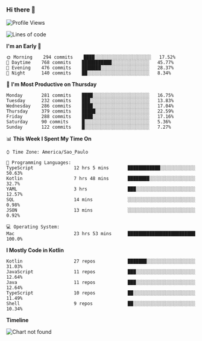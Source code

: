 ### Hi there 👋

<!--
**fernandonogueira/fernandonogueira** is a ✨ _special_ ✨ repository because its `README.md` (this file) appears on your GitHub profile.

Here are some ideas to get you started:

- 🔭 I’m currently working on ...
- 🌱 I’m currently learning ...
- 👯 I’m looking to collaborate on ...
- 🤔 I’m looking for help with ...
- 💬 Ask me about ...
- 📫 How to reach me: ...
- 😄 Pronouns: ...
- ⚡ Fun fact: ...
-->

<!--START_SECTION:waka-->
![Profile Views](http://img.shields.io/badge/Profile%20Views-0-blue)

![Lines of code](https://img.shields.io/badge/From%20Hello%20World%20I%27ve%20Written-591585%20lines%20of%20code-blue)

**I'm an Early 🐤** 

```text
🌞 Morning    294 commits    ████░░░░░░░░░░░░░░░░░░░░░   17.52% 
🌆 Daytime    768 commits    ███████████░░░░░░░░░░░░░░   45.77% 
🌃 Evening    476 commits    ███████░░░░░░░░░░░░░░░░░░   28.37% 
🌙 Night      140 commits    ██░░░░░░░░░░░░░░░░░░░░░░░   8.34%

```
📅 **I'm Most Productive on Thursday** 

```text
Monday       281 commits    ████░░░░░░░░░░░░░░░░░░░░░   16.75% 
Tuesday      232 commits    ███░░░░░░░░░░░░░░░░░░░░░░   13.83% 
Wednesday    286 commits    ████░░░░░░░░░░░░░░░░░░░░░   17.04% 
Thursday     379 commits    █████░░░░░░░░░░░░░░░░░░░░   22.59% 
Friday       288 commits    ████░░░░░░░░░░░░░░░░░░░░░   17.16% 
Saturday     90 commits     █░░░░░░░░░░░░░░░░░░░░░░░░   5.36% 
Sunday       122 commits    █░░░░░░░░░░░░░░░░░░░░░░░░   7.27%

```


📊 **This Week I Spent My Time On** 

```text
⌚︎ Time Zone: America/Sao_Paulo

💬 Programming Languages: 
TypeScript               12 hrs 5 mins       ████████████░░░░░░░░░░░░░   50.63% 
Kotlin                   7 hrs 48 mins       ████████░░░░░░░░░░░░░░░░░   32.7% 
YAML                     3 hrs               ███░░░░░░░░░░░░░░░░░░░░░░   12.57% 
SQL                      14 mins             ░░░░░░░░░░░░░░░░░░░░░░░░░   0.98% 
JSON                     13 mins             ░░░░░░░░░░░░░░░░░░░░░░░░░   0.92%

💻 Operating System: 
Mac                      23 hrs 53 mins      █████████████████████████   100.0%

```

**I Mostly Code in Kotlin** 

```text
Kotlin                   27 repos            ███████░░░░░░░░░░░░░░░░░░   31.03% 
JavaScript               11 repos            ███░░░░░░░░░░░░░░░░░░░░░░   12.64% 
Java                     11 repos            ███░░░░░░░░░░░░░░░░░░░░░░   12.64% 
TypeScript               10 repos            ██░░░░░░░░░░░░░░░░░░░░░░░   11.49% 
Shell                    9 repos             ██░░░░░░░░░░░░░░░░░░░░░░░   10.34%

```


**Timeline**

![Chart not found](https://raw.githubusercontent.com/fernandonogueira/fernandonogueira/master/charts/bar_graph.png) 


<!--END_SECTION:waka-->
